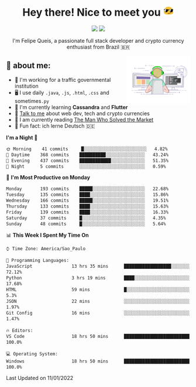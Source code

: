 
<h1 align="center">Hey there! Nice to meet you <img src="assets/sunglasses.gif" width="30"/></h1>

<p align="center">
  <a href="https://www.linkedin.com/in/fqueis"><img src="https://img.shields.io/badge/-LinkedIn-blue?style=flat&logo=Linkedin&logoColor=white" /></a>
  <a href="mailto:fqueis@gmail.com"><img src="https://img.shields.io/badge/-Gmail-c14438?style=flat&logo=Gmail&logoColor=white" /></a>
</p>

<p align="center">I'm Felipe Queis, a passionate full stack developer and crypto currency enthusiast from Brazil 🇧🇷</p>

<img width="35%" align="right" alt="fqueis" src="assets/profile.gif" /></p>

## 🤵 about me:

- 🏢 I'm working for a traffic governmental institution
- 🖥️ I use daily `.java`, `.js`, `.html`, `.css` and sometimes`.py`
- 🌱 I'm currently learning **Cassandra** and **Flutter**
- 💬 [Talk to me](https://github.com/fqueis/fqueis/discussions) about web dev, tech and crypto currencies
- 📖 I am currently reading [The Man Who Solved the Market](https://amzn.com/073521798X)
- 💭 Fun fact: ich lerne Deutsch 🇩🇪

<!--START_SECTION:waka-->
**I'm a Night 🦉** 

```text
🌞 Morning    41 commits     █░░░░░░░░░░░░░░░░░░░░░░░░   4.82% 
🌆 Daytime    368 commits    ██████████░░░░░░░░░░░░░░░   43.24% 
🌃 Evening    437 commits    ████████████░░░░░░░░░░░░░   51.35% 
🌙 Night      5 commits      ░░░░░░░░░░░░░░░░░░░░░░░░░   0.59%

```
📅 **I'm Most Productive on Monday** 

```text
Monday       193 commits    █████░░░░░░░░░░░░░░░░░░░░   22.68% 
Tuesday      135 commits    ████░░░░░░░░░░░░░░░░░░░░░   15.86% 
Wednesday    166 commits    █████░░░░░░░░░░░░░░░░░░░░   19.51% 
Thursday     133 commits    ████░░░░░░░░░░░░░░░░░░░░░   15.63% 
Friday       139 commits    ████░░░░░░░░░░░░░░░░░░░░░   16.33% 
Saturday     37 commits     █░░░░░░░░░░░░░░░░░░░░░░░░   4.35% 
Sunday       48 commits     █░░░░░░░░░░░░░░░░░░░░░░░░   5.64%

```


📊 **This Week I Spent My Time On** 

```text
⌚︎ Time Zone: America/Sao_Paulo

💬 Programming Languages: 
JavaScript               13 hrs 35 mins      ██████████████████░░░░░░░   72.12% 
Python                   3 hrs 19 mins       ████░░░░░░░░░░░░░░░░░░░░░   17.68% 
HTML                     59 mins             █░░░░░░░░░░░░░░░░░░░░░░░░   5.3% 
JSON                     22 mins             ░░░░░░░░░░░░░░░░░░░░░░░░░   1.97% 
Git Config               16 mins             ░░░░░░░░░░░░░░░░░░░░░░░░░   1.47%

🔥 Editors: 
VS Code                  18 hrs 50 mins      █████████████████████████   100.0%

💻 Operating System: 
Windows                  18 hrs 50 mins      █████████████████████████   100.0%

```


 Last Updated on 11/01/2022
<!--END_SECTION:waka-->
